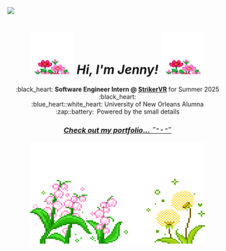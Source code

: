 ![](https://i.pinimg.com/originals/9c/a1/e5/9ca1e556e51c25031e462bcc02e42d6a.jpg)

<h1 align="center"><i><img src="/images/flower-bubles.gif" width=100 height=95> Hi, I'm Jenny! <img src="/images/flower-bubles.gif" width=100 height=95></i></h1>

<!--<h3 align="center"><i>Career--</i></h3>-->
<p align="center">
    :black_heart: <b>Software Engineer Intern @ </b><a href="https://github.com/StrikerVirtualRecoil"><b> StrikerVR</b></a> for Summer 2025 :black_heart:<br>
    <!-- <img src="images/gameboy" width="32" height="32" align="center">University of New Orleans Alumna :blue_heart::white_heart:<br> -->
    :blue_heart::white_heart: University of New Orleans Alumna<br>
<!--</p>

<h3 align="center"><i>Personal life--</i></h3>
<p align="center">-->
    :zap::battery: Powered by the small details
<!--<br><img src="images/pc" width="35" height="35" align="center"> Lover of video games, fitness, stationery, and cats-->
</p>

<h3 align="center"><a href="http://jenspi.github.io"><i>Check out my portfolio...  ˶ᵔ ᵕ ᵔ˶ </i></h3></a>

<!-- Skills -->
<!--
<details>
    <summary>
      <h3 align="center">Skills</h3>
    </summary>
      <p align="left">
        <a href="https://skillicons.dev">
          <p><strong>Front End:</strong></p>
            <img src="https://skillicons.dev/icons?i=css,html,js,npm,react&perline=10" />
          <p><strong>Back End & Frameworks:</strong></p>
            <img src="https://skillicons.dev/icons?i=aws,azure,c,java,py"/>
          <p><strong>Collaboration:</strong></p>
            <img src="https://skillicons.dev/icons?i=discord,git,github,gitlab,notion"/>
          <p><strong>Game Development:</strong></p>
            <img src="https://skillicons.dev/icons?i=blender,cs,unity,unreal"/>
          <p><strong>Miscellaneous:</strong></p>
            <img src="https://skillicons.dev/icons?i=bots,eclipse,figma,linux,powershell,pycharm,ubuntu,vscode,windows,apple"/>
        </a>
      </p>
</details>
-->

<p align="center"><img src="/images/flowers.gif" height=232 width=400></p>
